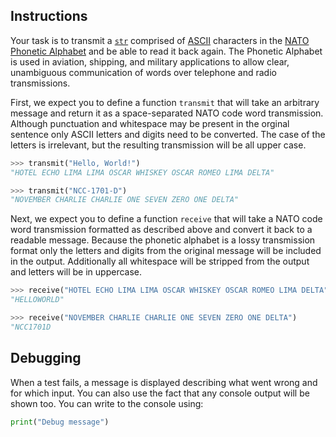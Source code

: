 ## Instructions

Your task is to transmit a [`str`][str] comprised of [ASCII][ascii] characters in the [NATO Phonetic Alphabet][nato] and be able to read it back again. The Phonetic Alphabet is used in aviation, shipping, and military applications to allow clear, unambiguous communication of words over telephone and radio transmissions.

First, we expect you to define a function `transmit` that will take an arbitrary message and return it as a space-separated NATO code word transmission. Although punctuation and whitespace may be present in the orginal sentence only ASCII letters and digits need to be converted. The case of the letters is irrelevant, but the resulting transmission will be all upper case.

```python
>>> transmit("Hello, World!")
"HOTEL ECHO LIMA LIMA OSCAR WHISKEY OSCAR ROMEO LIMA DELTA"

>>> transmit("NCC-1701-D")
"NOVEMBER CHARLIE CHARLIE ONE SEVEN ZERO ONE DELTA"
```

Next, we expect you to define a function `receive` that will take a NATO code word transmission formatted as described above and convert it back to a readable message. Because the phonetic alphabet is a lossy transmission format only the letters and digits from the original message will be included in the output. Additionally all whitespace will be stripped from the output and letters will be in uppercase.

```python
>>> receive("HOTEL ECHO LIMA LIMA OSCAR WHISKEY OSCAR ROMEO LIMA DELTA")
"HELLOWORLD"

>>> receive("NOVEMBER CHARLIE CHARLIE ONE SEVEN ZERO ONE DELTA")
"NCC1701D
```

## Debugging

When a test fails, a message is displayed describing what went wrong and for which input. You can also use the fact that any console output will be shown too. You can write to the console using:

```python
print("Debug message")
```

[str]: https://docs.python.org/3/library/stdtypes.html#text-sequence-type-str
[ascii]: https://en.wikipedia.org/wiki/ASCII
[nato]: https://en.wikipedia.org/wiki/NATO_phonetic_alphabet#
